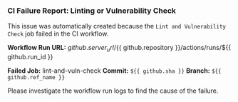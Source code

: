 ### CI Failure Report: Linting or Vulnerability Check

This issue was automatically created because the `Lint and Vulnerability Check` job failed in the CI workflow.

**Workflow Run URL:** ${{ github.server_url }}/${{ github.repository }}/actions/runs/${{ github.run_id }}

**Failed Job:** lint-and-vuln-check
**Commit:** `${{ github.sha }}`
**Branch:** `${{ github.ref_name }}`

Please investigate the workflow run logs to find the cause of the failure.